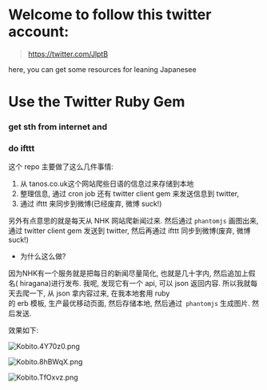 # Welcome to follow this twitter account:

> https://twitter.com/JlptB

here, you can get some resources for leaning Japanesee

# Use the  Twitter Ruby Gem

### get  sth from internet and

### do ifttt

这个 repo 主要做了这么几件事情:

1. 从 tanos.co.uk这个网站爬些日语的信息过来存储到本地   
2. 整理信息, 通过 cron job 还有 twitter client gem 来发送信息到 twitter,   
3. 通过 ifttt 来同步到微博(已经废弃, 微博 suck!)   


另外有点意思的就是每天从 NHK 网站爬新闻过来. 然后通过 `phantomjs` 画图出来,
通过 twitter client gem 发送到 twitter, 然后再通过 ifttt 同步到微博(废弃, 微博 suck!)   

- 为什么这么做?

因为NHK有一个服务就是把每日的新闻尽量简化, 也就是几十字内, 然后追加上假名( hiragana)进行发布.
我呢, 发现它有一个 api, 可以 json 返回内容. 所以我就每天去爬一下, 从 json 拿内容过来, 在我本地套用 ruby   
的 erb 模板, 生产最优移动页面, 然后存储本地, 然后通过` phantomjs` 生成图片. 然后发送.   


效果如下:



![Kobito.4Y70z0.png](https://qiita-image-store.s3.amazonaws.com/0/56713/81e6d067-06f6-2ea5-bee0-5e69481bcf98.png "Kobito.4Y70z0.png")



![Kobito.8hBWqX.png](https://qiita-image-store.s3.amazonaws.com/0/56713/5832fc01-6f42-07a2-8a9d-e5cfe7dbd4e8.png "Kobito.8hBWqX.png")


![Kobito.TfOxvz.png](https://qiita-image-store.s3.amazonaws.com/0/56713/40351473-c270-6dab-46b2-1f16aa554ba8.png "Kobito.TfOxvz.png")
